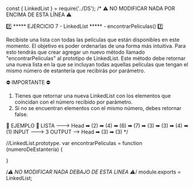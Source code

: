 const { LinkedList } = require('../DS');
/* ⚠️ NO MODIFICAR NADA POR ENCIMA DE ESTA LÍNEA ⚠️

7️⃣ ***** EJERCICIO 7 - LinkedList ***** - encontrarPeliculas() 7️⃣

Recibiste una lista con todas las películas que están disponibles en este momento. El objetivo es poder ordenarlas 
de una forma más intuitiva. Para esto tendrás que crear agregar un nuevo método llamado "encontrarPeliculas" al 
prototipo de LinkedList. Este método debe retornar una nueva lista en la que se incluyan todas aquellas películas 
que tengan el mismo número de estantería que recibirás por parámetro.


⛔️ IMPORTANTE ⛔️
1) Tienes que retornar una nueva LinkedList con los elementos que coincidan con el número recibido por parámetro.
2) Si no se encuentran elementos con el mismo número, debes retornar false.


📝 EJEMPLO 📝
LISTA ---> Head ➡ (2) ➡ (4) ➡ (6) ➡ (7) ➡ (3) ➡ (3) ➡ (4) ➡ (1)
INPUT ---> 3
OUTPUT --> Head ➡ (3) ➡ (3)
*/

//LinkedList.prototype.
 var encontrarPeliculas = function (numeroDeEstantería) {
  
   }






/*⚠️ NO MODIFICAR NADA DEBAJO DE ESTA LINEA ⚠️*/
module.exports = LinkedList;

